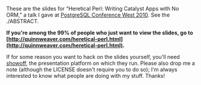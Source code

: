 These are the slides for “Heretical Perl: Writing Catalyst Apps with No ORM,” a talk I gave at [PostgreSQL Conference West 2010](https://www.postgresqlconference.org/2010/west).  See the ./ABSTRACT.

**If you're among the 99% of people who just want to view the slides, go to [http://quinnweaver.com/heretical-perl.html](http://quinnweaver.com/heretical-perl.html).**

If for some reason you want to hack on the slides yourself, you'll need [showoff](http://github.com/schacon/showoff), the presentation platform on which they run.  Please also drop me a note (although the LICENSE doesn't require you to do so); I'm always interested to know what people are doing with my stuff.  Thanks!
